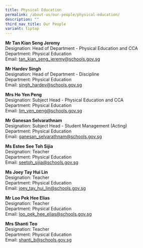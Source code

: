 ```yaml
---
title: Physical Education
permalink: /about-us/our-people/physical-education/
description: ""
third_nav_title: Our People
variant: tiptap
---
```

<p><strong>Mr Tan Kian Seng Jeremy</strong>
<br>Designation: Head of Department - Physical Education and CCA
<br>Department: Physical Education
<br>Email: <a href="mailto:tan_kian_seng_jeremy@schools.gov.sg" rel="noopener noreferrer nofollow" target="_blank">tan_kian_seng_jeremy@schools.gov.sg</a>
</p>
<p><strong>Mr Hardev Singh</strong>
<br>Designation: Head of Department - Discipline
<br>Department: Physical Education
<br>Email: <a href="mailto:singh_hardev@schools.gov.sg" rel="noopener noreferrer nofollow" target="_blank">singh_hardev@schools.gov.sg</a>
</p>
<p><strong>Mrs Ho Yen Peng</strong>
<br>Designation: Subject Head - Physical Education and CCA
<br>Department: Physical Education
<br>Email: <a href="mailto:lim_yen_peng@schools.gov.sg" rel="noopener noreferrer nofollow" target="_blank">lim_yen_peng@schools.gov.sg</a>
</p>
<p><strong>Mr Ganesan Selvarathnam</strong>
<br>Designation: Subject Head - Student Management (Acting)
<br>Department: Physical Education
<br>Email: <a href="mailto:ganesan_selvarathnam@schools.gov.sg" rel="noopener noreferrer nofollow" target="_blank">ganesan_selvarathnam@schools.gov.sg</a>
</p>
<p><strong>Ms Estee See Toh Sijia</strong>
<br>Designation: Teacher
<br>Department: Physical Education
<br>Email: <a href="mailto:seetoh_sijia@schools.gov.sg" rel="noopener noreferrer nofollow" target="_blank">seetoh_sijia@schools.gov.sg</a>
</p>
<p><strong>Ms Joey Tay Hui Lin</strong>
<br>Designation: Teacher
<br>Department: Physical Education
<br>Email: <a href="mailto:joey_tay_hui_lin@schools.gov.sg" rel="noopener noreferrer nofollow" target="_blank">joey_tay_hui_lin@schools.gov.sg</a>
</p>
<p><strong>Mr Loo Pek Hee Elias</strong>
<br>Designation: Teacher
<br>Department: Physical Education
<br>Email: <a href="mailto:loo_pek_hee_elias@schools.gov.sg" rel="noopener noreferrer nofollow" target="_blank">loo_pek_hee_elias@schools.gov.sg</a>
</p>
<p><strong>Mrs Shanti Teo</strong>
<br>Designation: Teacher
<br>Department: Physical Education
<br>Email: <a href="mailto:shanti_b@schools.gov.sg" rel="noopener noreferrer nofollow" target="_blank">shanti_b@schools.gov.sg</a>
</p>